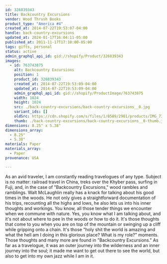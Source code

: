 ```yaml
---
id: 326839343
title: Backcountry Excursions
vendor: Wood Thrush Books
product_type: "America #4"
created_at: 2014-07-22T19:53:07-04:00
handle: back-country-excursions
updated_at: 2024-01-17T16:04:11-05:00
published_at: 2011-11-17T17:10:00-05:00
tags: gifts, personal
status: active
admin_graphql_api_id: gid://shopify/Product/326839343
images:
  - id: 763743875
    alt: Backcountry Excursions
    position: 1
    product_id: 326839343
    created_at: 2014-07-22T19:53:09-04:00
    updated_at: 2014-07-22T19:53:09-04:00
    admin_graphql_api_id: gid://shopify/ProductImage/763743875
    width: 1024
    height: 1024
    src: ./back-country-excursions/back-country-excursions__0.jpg
    variant_ids: []
    oldSrc: https://cdn.shopify.com/s/files/1/0589/2901/products/IMG_7352.jpeg?v=1406073189
    thumb: ./back-country-excursions/back-country-excursions__0-thumb.jpg
dimensions: 8.25" x 5.38"
dimensions_array:
  - 8.25"
  - 5.38"
materials: Paper
materials_array:
  - Paper
provenance: USA

---
```


As an avid traveler, I am constantly reading travelogues of any type. Subject is no matter: railroad travel in China, treks over the Khyber pass, surfing in Fuji, and, in the case of "Backcountry Excursions," wood rambles and ramblings. Walt McLaughlin really has a knack for talking about his good times in the woods. He not only gives a straightforward documentation of his trips, recounting all the highs and lows, he also lets us into his inner thoughts and workings. You know, all those tender things we encounter when we commune with nature. Yes, you know what I am talking about, and it's not about where to pee in the woods or how to do it. It's those thoughts that come to you when you are on top of the mountain or swinging up a cliff while gripping onto a chain. It's those "holy shit the world is amazing and what the hell am I doing in this glorious place? What is my role?" moments. Those thoughts and many more are found in "Backcountry Excursions." As far as a travelogue, it was an outer journey into the wilderness and an inner journey into the soul; it made me want to get out there to see the world, but also to get into my own jazz while I am in it.